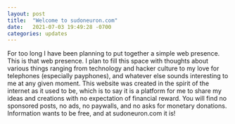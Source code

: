 ```yaml
---
layout: post
title:  "Welcome to sudoneuron.com"
date:   2021-07-03 19:49:28 -0700
categories: updates
---
```

For too long I have been planning to put together a simple web presence. This is that web presence. I plan to fill this space with thoughts about various things ranging from technology and hacker culture to my love for telephones (especially payphones), and whatever else sounds interesting to me at any given moment. This website was created in the spirit of the internet as it used to be, which is to say it is a platform for me to share my ideas and creations with no expectation of financial reward. You will find no sponsored posts, no ads, no paywalls, and no asks for monetary donations. Information wants to be free, and at sudoneuron.com it is!
